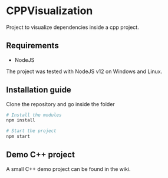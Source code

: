 # CPPVisualization
Project to visualize dependencies inside a cpp project.

## Requirements
- NodeJS

The project was tested with NodeJS v12 on Windows and Linux.

## Installation guide

Clone the repository and go inside the folder

```sh
# Install the modules
npm install
```
```sh
# Start the project
npm start
```

## Demo C++ project

A small C++ demo project can be found in the wiki.